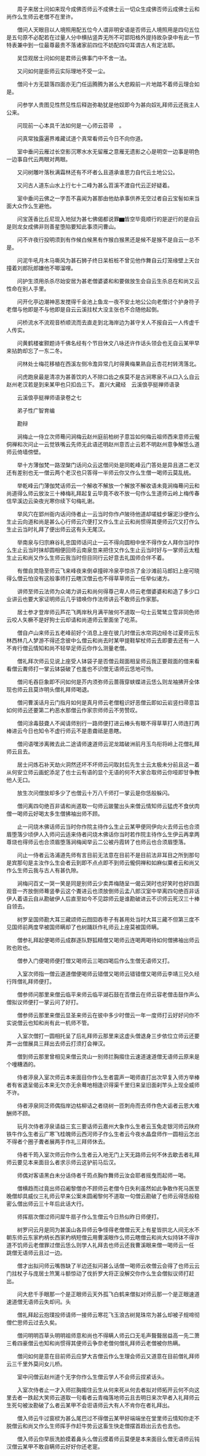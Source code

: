 <!-- { "loadSidebar": true } -->
　　周子来居士问如来现今成佛否师云不成佛士云一切众生成佛否师云成佛士云和尚作么生师云老僧不在里许。

　　僧问人天眼目以人境照用配五位今人谓非明安语是否师云人境照用是四句五位是五句原不必配若在过量人分中横拈竖弄无所不可郢阳格外提持故杂录中有此一节特表兼中到一位最尊最贵不落诸家前四位不妨配四句耳谓古人有定法耶。

　　吴岱观居士问如何是君师云佛事门中不舍一法。

　　又问如何是臣师云实际理地不受一尘。

　　僧问十方无碧落四面亦无门任运腾腾为甚么大悲殿前一片地踏不着师云理合如是。

　　问参学人贵图见性然见性后释迦弥勒犹是他奴即今为甚向奴礼拜师云还我主人公来。

　　问现前一心本具千法如何是一心师云苕帚　。

　　问真常独露遍界难藏试道个真常看师云今日不向你道。

　　室中垂问云雁过长空影沉寒水水无留雁之意雁无遗影之心是明空一边事是明色一边事自代云两眼对两眼。

　　又问树雕叶落秋满霜林还有不坏者么且道承谁恩力自代云土地公公。

　　又问古人道东山水上行七十二峰为甚么苕溪不渡自代云正好疑着。

　　室中垂问云佛之一字吾不喜闻为甚那由他劫承事供养无空过者自云宝髻如来当面大众作么生避他。

　　问宝莲香比丘尼现入地狱为甚七佛偈都说罪▆皆空毕竟顺行的是逆行的是自云是则龙女成佛非则善星堕陷要知此事须问曹山。

　　问不许夜行投明须到有作候白候黑有作猴白猴黑还是候不是猴不是自云一总不是。

　　问泥牛吼月木马嘶风为甚石狮子终日呆桩桩不曾见他作舞自云灯笼缘壁上天台撞着刘郎阮郎嫌他不唧溜哩。

　　问护生须用杀杀尽始安居为甚老僧婆婆和和要做放生会自云生杀总在和尚又云性命在别人手里。

　　问开化亭边潮神恶发搅得千金池上鱼龙一夜不安土地公公向老僧讨个护身符子老僧与他即是不与他即是自云云溪拄杖大没主张也不合随他起倒。

　　问桥流水不流观音桥顺流而去直走到北海岸边为甚守关人不报自云一人传虚千人传实。

　　问黄鹤楼崔颢题诗千佛名经有个节目休文八咏还许作话头领会也无自云某甲早来拈韵却忘了一东二冬。

　　问林处士梅花移植在西溪左侧冷澹异常几时得黄梅果熟自云杏花村转湾落北。

　　问虎跑泉最是清凉为甚善饮的人不除口齿之疾莫不是古涧寒泉不从口入么自云赵州老汉若是到来某甲也只扣齿三下。
嘉兴大藏经　云溪俍亭挺禅师语录


　　云溪俍亭挺禅师语录卷之七

　　弟子性广智育编

　　勘辩

　　涧梅止一侍立次师蓦问涧梅云赵州庭前柏树子意旨如何梅云祖师西来意师云儱侗禅和次问止一云觉铁嘴云先师无此语还明赵州意否止云若不明赵州意争解恁么道师云倚墙傍壁。

　　举十方薄伽梵一路涅槃门话问众云这僧问处是同乾峰云门答处是异且道二老汉还有差别也无一僧云两个老汉也只答得一半师云你又作么生僧一喝师云莫乱统。

　　举乾峰云门薄伽梵话师云一个解收不解放一个解放不解收语未竟涧梅蓦问云和尚道得么师云放汝三十棒梅礼拜起复云毕竟不收不放一句作么生道师云岭上梅传春信早溪边云染夜光寒你续下句梅礼谢。

　　举风穴在郢州衙内话问侍者止一云当时你作卢陂待他道却嗟蛙步辗泥沙便作么生止云向道和尚是甚么心行师云穴便打又作么生止云和尚惯得其便师云穴又打作么生止云当时礼拜了便出师云这有头无尾汉。

　　举南泉与归宗麻谷礼忠国师话问止一云不得向圆相中坐不得作女人拜你当时作么生止云当时抹却圆相便回师云南泉忽来把住又作么生止云当时好与一掌师云太粗生止云和尚又作么生师云我当时但目同行云好意去礼国师合伴不着。

　　有僧自灵隐至师云飞来峰夜来倒卓撞碎冷泉亭惊杀了金沙滩前马郎妇上座可晓得么僧云怕没有这般事师打云瞎汉僧云也不得草草师云一任举似诸方。

　　讲师至师云法师为众竭力讲云和尚何得尊己卑人师云老僧婆婆和和造了多少口业讲云也要大家证明师云几乎错唤你作法师讲云不敢师云作家那。

　　居士参才登岸师云芦花飞两岸秋月满平陂何不道取一句士云鹭鸶立雪非同色师云咬人矢橛不是好狗士云却请和尚道师云里面坐了吃茶。

　　僧自卢山来师云五老峰前好个消息上座在彼几时僧云水帘洞边经冬过夏师云东林西林几人梦游不得还念彼中么僧云和尚去时某甲提鞋挈杖师云去即要去还有一人不肯行僧云情知和尚不轻举足师云你作么测量老僧。

　　僧礼拜次师云见说上座受人钵袋子是否僧云觌面相呈师云我正要觌面的借来看看僧云聻师打一掌云钵袋破了也羞也不识僧无语师云恁地可怜。

　　僧问毛吞巨象即不问如何是芥内须弥师云蔷薇穿蛱蝶进云恁么则龙袖拂开全体现也师云且莫诈明头僧礼拜师喝退。

　　僧问曹溪话月云门指月如何是真月师云老僧粗识好恶僧云即如云岩竖扫帚意旨如何师云还要第二杓恶水那僧云作家宗师师云不劳赞叹。

　　僧问涂毒鼓聋人不闻请师别行一路师便打进云棒头有眼不得草草打人师连打两棒进云今日也知令不虚行师云不是患聋祗是患瞎。

　　僧问语嘿涉离微去此二途请师速道师云泥龙踏破洲前月玉鸟衔将岭上花僧礼拜师云且去。

　　居士问炼石补天劫火洞然还坏不坏师云问取封后先生士云太极未分前且这一着从何安立师云画蛇添足了也士云有语的显个无语的何不大家合取师云你哑即甘争教他人无口。

　　放生次问僧放却多少了也僧云十万八千师打一掌云是你恁般躲闪。

　　僧问离四句绝百非请和尚道取一句师云跛鳖出头来僧云情知师云猛虎不食伏肉僧一喝师云好喝太多生僧拂袖出师不顾。

　　止一问烧木佛话师云当时你作院主待作么生止云某甲便同伊向火去师云也合须眉堕落少顷伊人入师问云适来侍者问烧木佛话你当时若作院主待作么生伊云再拿两尊烧也得师云也合须眉堕落涧梅闻举云二公被丹霞转了也师云也合须眉堕落。

　　问止一侍者云洛浦道先师有言目前无法意在目前不是目前法非耳目之所到那句是宾那句是主汝作么生会者云到即不点点即不到师云儱侗禅和如麻似粟者云和尚又作么生师云我与古人有甚仇隙。

　　涧梅问百丈一哭一笑是同是别师云少卖弄梅随呈一偈云哭时也好笑时也好四面观音一齐放倒师蓦竖拳云这个聻进云也须放倒师云孟八郎汉室中举离四句绝百非话伊人着语云自从勘破伊人后直至如今不见踪师云是谁勘破进云不识师云死汉三十棒自领去。

　　树罗呈国师勘大耳三藏颂师云囫囵吞枣子有甚用处当时大耳三藏不但第三度不见国师前两度早被国师瞒却了也树踊跃作礼师云上座莫被国师瞒。

　　僧参礼拜起便喝师云成群逐队野狐精僧又喝师云连喝两喝待如何僧拂袖出师云败也败也。

　　僧参入门便喝师便打僧又喝师云三喝四喝后作么生僧无语师又打。

　　入室次师指一僧云道道僧便喝师云错僧又喝师云错错僧又喝师云李靖三兄久经行阵僧礼拜师便打。

　　僧参师问那里来僧云临平来师云临平湖石鼓在否僧云在师云容老僧击鼓作声么僧拟议师便打一掌云问了好打。

　　僧参师云那里来僧云显圣来师云在彼中多少时僧云一年一度师打云好好问你不实说僧云也知和尚有此一机师不管。

　　入室次僧打一圆相托呈了后礼拜师云那里来这虚头僧退身三步依位立师云还要弄一出僧展具三拜出去师云打须打会禅汉。

　　僧到师云那里曾相见来僧云灵山一别师拦胸搊住云速道速道僧无语师云原来是个噇糟酒的。

　　侍者渟泉入室次师云本来面目你作么生者震声一喝师直打出次早复入师方举棒者有省退呈偈云本来无欠亦无余蓦地相逢识得渠千里归来呈旧面刹竿头上现全威师不许。

　　侍者渟泉同泛师偶指岸边枯柳诘之者绕树一匝刺舟而去师作色大诟者云恩大难酬师不顾。

　　玩月次侍者渟泉请益三玄三要话师云嘉州大象作么生者云玉兔走银河师云陕府铁牛作么生者云广寒飞桂魄师云西河师子作么生者云今夜水晶盘师作一圆相云怎出不得者个圈子聻者展两手作礼三拜师休去。

　　侍者千筠入室次师云你作么生者云入地无门上天无路师云何不休去歇去者礼拜师云要见本来面目么者求示师云这驴前马后汉。

　　师偶对客语黑白未分话侍者千筠点胸作舞师云汝会耶者摇曳而起师一喝。

　　僧横趋而过竟出师召阇黎僧亦不顾师云老僧今日失利虽然如此争敢作死马医至晚僧却具威仪三礼师云早来公案未圆阇黎何不道取一句僧云勘破了也师云得恁般稳密么僧出师云三十年后此话大行。

　　师挥扇次僧过师问犀牛扇子作么生僧云今日热似昨日师便打。

　　树罗问云月是同为甚溪山各异师云争怪得老僧僧云天上有星皆拱北人间无水不朝东师云东家杓柄长西家杓柄短僧云用曹溪眼作么师云瞎僧云和尚大似持钵不得诈道不饥师云老僧罪过僧云恁么则学人礼拜去也师云还我曹溪眼来僧一喝师云一任　跳僧无语师云且过一边。

　　僧才出拟问师云嘴唇缺了半边还拟问甚么话僧一喝师云收僧云会得了也师云云门拄杖子与庞居士笊篱斗额惊动了伐折罗大将正没解交你作么生会僧拟议师打赶出。

　　问大悲千手眼那一个是正眼师云天外孤飞白鹤来僧拟对师云那一个是正眼速道速道僧无语师云失却问。头

　　僧礼拜起云抱璞投师请师一接师云寒花飞玉浪古树晃珠帘为甚么却被子规啼彻僧伫思师云过去久矣。

　　僧问明明百草头明明祖师意和尚也不得瞒人师云口无毛声聱聱居益高一先二萧三肴四豪僧云也知和尚惯得其便师云争奈老僧何僧礼拜师云老僧被你热瞒。

　　僧问如何是意在目前师云应梦大吉僧云作么生理会师云又道意在目前僧礼拜师云三千里外莫问女儿桥。

　　室中问僧云赵州道个无字你作么生僧云学人不会师云捏紧话头。

　　入室次侍者止一才入师拦胸搊住云生从何来死从何去者拟对师拓开云何不向这里去者一跌起大笑师云道取一句看者云青梅落地师云且去明日来次早者入礼拜师云生死句被汝勘破了么者云某甲不会诳语师云大有人不肯你在者礼拜出。

　　僧入师云牛过窗棂为甚么尾巴过不得僧云某甲好端端坐在堂里师云情知你走不脱僧云和尚又作么生师挥手作赶牛势云这畜生快走僧摆首趋出云去也去也。

　　僧入师云你早辰洗脸摸着鼻头么僧云摸着师云莫便是本来面目么僧无语师云钝汉僧云某甲不敢自瞒师云好好你还老寔。
